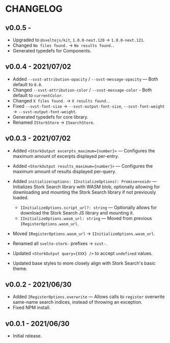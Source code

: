 # CHANGELOG

## v0.0.5 -

-   Upgraded to `@sveltejs/kit`, `1.0.0-next.120` -> `1.0.0-next.121`.
-   Changed `No files found.` -> `No results found.`.
-   Generated typedefs for Components.

## v0.0.4 - 2021/07/02

-   Added `--svst-attribution-opacity` / `--svst-message-opacity` — Both default to `0.8`.
-   Changed `--svst-attribution-color` / `--svst-message-color` - Both default to `currentColor`.
-   Changed `X files found.` -> `X results found.`.
-   Fixed `--svst-font-size` -> `--svst-output-font-size`, `--svst-font-weight` -> `--svst-output-font-weight`.
-   Generated typedefs for core library.
-   Renamed `IStorkStore` -> `ISearchStore`.

## v0.0.3 - 2021/07/02

-   Added `<StorkOutput excerpts_maximum={number}>` — Configures the maximum amount of excerpts displayed per-entry.
-   Added `<StorkOutput results_maximum={number}>` — Configures the maximum amount of results displayed per-query.
-   Added `initialize(options: IInitializeOptions): Promise<void>` — Initializes Stork Search library with WASM blob, optionally allowing for downloading and mounting the Stork Search library if not previously loaded.

    -   `IInitializeOptions.script_url?: string` — Optionally allows for download the Stork Search JS library and mounting it.
    -   `IInitializeOptions.wasm_url: string` — Moved from previous `IRegisterOptions.wasm_url`.

-   Moved `IRegisterOptions.wasm_url` -> `IInitializeOptions.wasm_url`.
-   Renamed all `svelte-stork-` prefixes -> `svst-`.
-   Updated `<StorkOutput query={XXX} />` to accept `undefined` values.
-   Updated base styles to more closely align with Stork Search's basic theme.

## v0.0.2 - 2021/06/30

-   Added `IRegisterOptions.overwrite` — Allows calls to `register` overwrite same-name search indices, instead of throwing an exception.
-   Fixed NPM install.

## v0.0.1 - 2021/06/30

-   Initial release.
